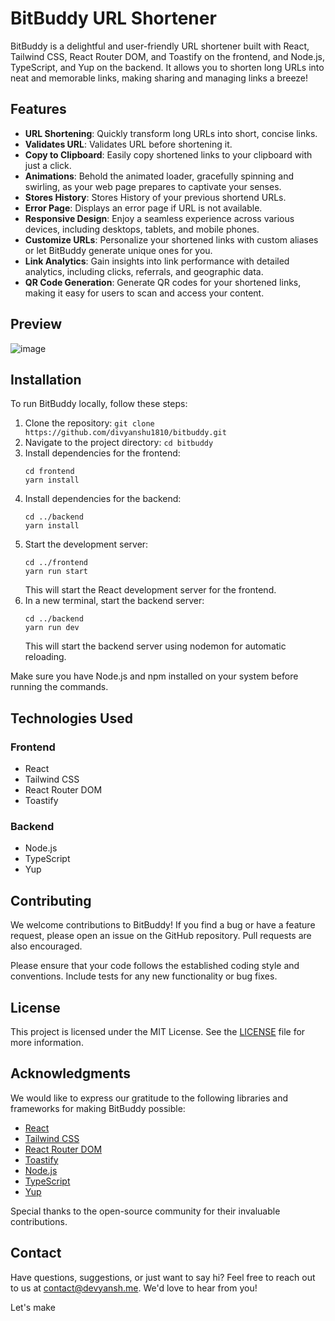 # BitBuddy URL Shortener

<!-- ![BitBuddy Logo](https://example.com/bitbuddy-logo.png) -->

BitBuddy is a delightful and user-friendly URL shortener built with React, Tailwind CSS, React Router DOM, and Toastify on the frontend, and Node.js, TypeScript, and Yup on the backend. It allows you to shorten long URLs into neat and memorable links, making sharing and managing links a breeze!

## Features

- **URL Shortening**: Quickly transform long URLs into short, concise links.
- **Validates URL**: Validates URL before shortening it.
- **Copy to Clipboard**: Easily copy shortened links to your clipboard with just a click.
- **Animations**: Behold the animated loader, gracefully spinning and swirling, as your web page prepares to captivate your senses. 
- **Stores History**: Stores History of your previous shortend URLs. 
- **Error Page**: Displays an error page if URL is not available.
- **Responsive Design**: Enjoy a seamless experience across various devices, including desktops, tablets, and mobile phones.
- **Customize URLs**: Personalize your shortened links with custom aliases or let BitBuddy generate unique ones for you.
- **Link Analytics**: Gain insights into link performance with detailed analytics, including clicks, referrals, and geographic data.
- **QR Code Generation**: Generate QR codes for your shortened links, making it easy for users to scan and access your content.
<!-- - **Password Protection**: Add an extra layer of security to your links by setting passwords to protect them. -->
<!-- - **Link Expiration**: Control the lifespan of your links with customizable expiration dates, ensuring they are only accessible for a specified period. -->


## Preview
![image](https://github.com/divyanshu1810/BitBuddy/assets/91051053/ff9ccb99-3e3a-4615-8e43-90179aca1fe7)

## Installation

To run BitBuddy locally, follow these steps:

1. Clone the repository: `git clone https://github.com/divyanshu1810/bitbuddy.git`
2. Navigate to the project directory: `cd bitbuddy`
3. Install dependencies for the frontend:
   ```
   cd frontend
   yarn install
   ```
4. Install dependencies for the backend:
   ```
   cd ../backend
   yarn install
   ```
5. Start the development server:
   ```
   cd ../frontend
   yarn run start
   ```
   This will start the React development server for the frontend.
6. In a new terminal, start the backend server:
   ```
   cd ../backend
   yarn run dev
   ```
   This will start the backend server using nodemon for automatic reloading.

Make sure you have Node.js and npm installed on your system before running the commands.

## Technologies Used

### Frontend

- React
- Tailwind CSS
- React Router DOM
- Toastify

### Backend

- Node.js
- TypeScript
- Yup

## Contributing

We welcome contributions to BitBuddy! If you find a bug or have a feature request, please open an issue on the GitHub repository. Pull requests are also encouraged.

Please ensure that your code follows the established coding style and conventions. Include tests for any new functionality or bug fixes.

## License

This project is licensed under the MIT License. See the [LICENSE](https://github.com/divyanhu1810/bitbuddy/blob/main/LICENSE) file for more information.

## Acknowledgments

We would like to express our gratitude to the following libraries and frameworks for making BitBuddy possible:

- [React](https://reactjs.org/)
- [Tailwind CSS](https://tailwindcss.com/)
- [React Router DOM](https://reactrouter.com/)
- [Toastify](https://fkhadra.github.io/react-toastify/)
- [Node.js](https://nodejs.org/)
- [TypeScript](https://www.typescriptlang.org/)
- [Yup](https://github.com/jquense/yup)

Special thanks to the open-source community for their invaluable contributions.

## Contact

Have questions, suggestions, or just want to say hi? Feel free to reach out to us at [contact@devyansh.me](mailto:dd8353@srmist.edu.in). We'd love to hear from you!

Let's make
